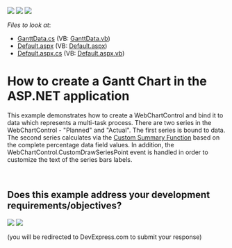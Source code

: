 <!-- default badges list -->
[![](https://img.shields.io/badge/Open_in_DevExpress_Support_Center-FF7200?style=flat-square&logo=DevExpress&logoColor=white)](https://supportcenter.devexpress.com/ticket/details/E1287)
[![](https://img.shields.io/badge/📖_How_to_use_DevExpress_Examples-e9f6fc?style=flat-square)](https://docs.devexpress.com/GeneralInformation/403183)
[![](https://img.shields.io/badge/💬_Leave_Feedback-feecdd?style=flat-square)](#does-this-example-address-your-development-requirementsobjectives)
<!-- default badges end -->
<!-- default file list -->
*Files to look at*:

* [GanttData.cs](./CS/WebSite/App_Code/GanttData.cs) (VB: [GanttData.vb](./VB/WebSite/App_Code/GanttData.vb))
* [Default.aspx](./CS/WebSite/Default.aspx) (VB: [Default.aspx](./VB/WebSite/Default.aspx))
* [Default.aspx.cs](./CS/WebSite/Default.aspx.cs) (VB: [Default.aspx.vb](./VB/WebSite/Default.aspx.vb))
<!-- default file list end -->
# How to create a Gantt Chart in the ASP.NET application


<p>This example demonstrates how to create a WebChartControl and bind it to data which represents a multi-task process. There are two series in the WebChartControl - "Planned" and "Actual". The first series is bound to data. The second series calculates via the <a href="http://documentation.devexpress.com/#XtraCharts/CustomDocument4948">Custom Summary Function</a> based on the complete percentage data field values. In addition, the WebChartControl.CustomDrawSeriesPoint event is handled in order to customize the text of the series bars labels.</p>

<br/>


<!-- feedback -->
## Does this example address your development requirements/objectives?

[<img src="https://www.devexpress.com/support/examples/i/yes-button.svg"/>](https://www.devexpress.com/support/examples/survey.xml?utm_source=github&utm_campaign=how-to-create-a-gantt-chart-in-the-aspnet-application-e1287&~~~was_helpful=yes) [<img src="https://www.devexpress.com/support/examples/i/no-button.svg"/>](https://www.devexpress.com/support/examples/survey.xml?utm_source=github&utm_campaign=how-to-create-a-gantt-chart-in-the-aspnet-application-e1287&~~~was_helpful=no)

(you will be redirected to DevExpress.com to submit your response)
<!-- feedback end -->
